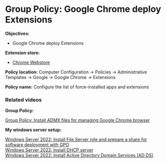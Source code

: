 # Group Policy: Google Chrome deploy Extensions

<b>Objectives:</b>

* Google Chrome deploy Extensions

<b>Extension store:</b>

* [Chrome Webstore](https://chromewebstore.google.com/category/extensions)

<b>Policy location:</b> Computer Configuration -> Policies -> Administrative Templates -> Google -> Google Chrome -> Extensions

<b>Policy name:</b> Configure the list of force-installed apps and extensions

### Related videos

<b>Group Policy:</b> <br />

[Group Policy: Install ADMX files for managing Google Chrome browser](https://youtu.be/CvTRn6JwPmM)

<b>My windows server setup:</b> <br />

[Windows Server 2022: Install File Server role and prepare a share for software deployment with GPO](https://youtu.be/jEWSdC2qwyA) <br />
[Windows Server 2022: Install DHCP server](https://youtu.be/8n0MD9stQis) <br />
[Windows Server 2022: Install Active Directory Domain Services (AD DS)](https://youtu.be/1cYewbW3Tl0) <br />